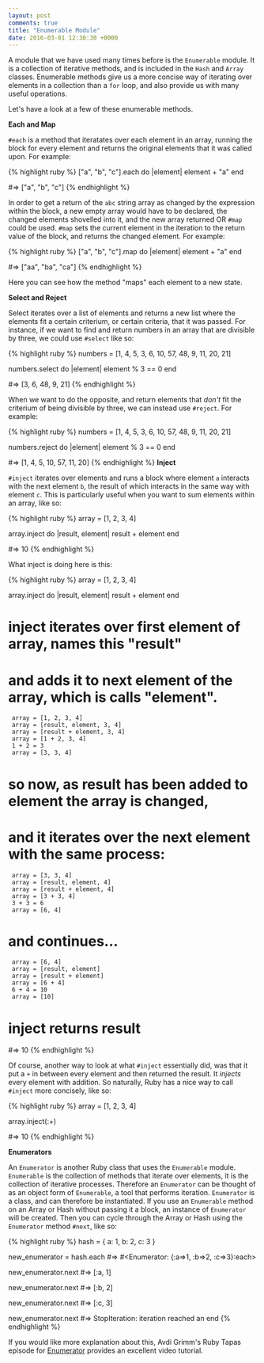 ```yaml
---
layout: post
comments: true
title: "Enumerable Module"
date: 2016-03-01 12:30:30 +0000
---
```


A module that we have used many times before is the `Enumerable` module. It is a collection of iterative methods, and is included in the `Hash` and `Array` classes. Enumerable methods give us a more concise way of iterating over elements in a collection than a `for` loop, and also provide us with many useful operations. 

Let's have a look at a few of these enumerable methods.

<strong> Each and Map </strong>

`#each` is a method that iteratates over each element in an array, running the block for every element and returns the original elements that it was called upon. For example:

{% highlight ruby %}
["a", "b", "c"].each do |element|
	element + "a"
end

#=> ["a", "b", "c"]
{% endhighlight %}

In order to get a return of the `abc` string array as changed by the expression within the block, a new empty array would have to be declared, the changed elements shovelled into it, and the new array returned OR `#map` could be used. `#map` sets the current element in the iteration to the return value of the block, and returns the changed element. For example:

{% highlight ruby %}
["a", "b", "c"].map do |element|
	element + "a"
end

#=> ["aa", "ba", "ca"]
{% endhighlight %}

Here you can see how the method "maps" each element to a new state.

<strong> Select and Reject </strong>

Select iterates over a list of elements and returns a new list where the elements fit a certain criterium, or certain criteria, that it was passed. For instance, if we want to find and return numbers in an array that are divisible by three, we could use `#select` like so:

{% highlight ruby %}
numbers = [1, 4, 5, 3, 6, 10, 57, 48, 9, 11, 20, 21]

numbers.select do |element|
	element % 3 == 0
end

#=> [3, 6, 48, 9, 21]
{% endhighlight %}

When we want to do the opposite, and return elements that <i>don't</i> fit the criterium of being divisible by three, we can instead use `#reject`. For example:

{% highlight ruby %}
numbers = [1, 4, 5, 3, 6, 10, 57, 48, 9, 11, 20, 21]

numbers.reject do |element|
	element % 3 == 0
end

#=> [1, 4, 5, 10, 57, 11, 20]
{% endhighlight %}
<strong> Inject </strong>

`#inject` iterates over elements and runs a block where element `a` interacts with the next element `b`, the result of which interacts in the same way with element `c`. This is particularly useful when you want to sum elements within an array, like so:

{% highlight ruby %}
array = [1, 2, 3, 4]

array.inject do |result, element|
	result + element
end

#=> 10
{% endhighlight %}

What inject is doing here is this:

{% highlight ruby %}
array = [1, 2, 3, 4]

array.inject do |result, element|
	result + element
end

# inject iterates over first element of array, names this "result" 
# and adds it to next element of the array, which is calls "element".

	 array = [1, 2, 3, 4]
	 array = [result, element, 3, 4]
	 array = [result + element, 3, 4]
	 array = [1 + 2, 3, 4]
	 1 + 2 = 3
	 array = [3, 3, 4]

# so now, as result has been added to element the array is changed, 
# and it iterates over the next element with the same process:

	 array = [3, 3, 4]
	 array = [result, element, 4]
	 array = [result + element, 4]
	 array = [3 + 3, 4]
	 3 + 3 = 6
	 array = [6, 4]

# and continues...

	 array = [6, 4]
	 array = [result, element]
	 array = [result + element]
	 array = [6 + 4]
	 6 + 4 = 10
	 array = [10]

# inject returns result
#=> 10
{% endhighlight %}

Of course, another way to look at what `#inject` essentially did, was that it put a `+` in between every element and then returned the result. It <i>injects</i> every element with addition. So naturally, Ruby has a nice way to call `#inject` more concisely, like so:

{% highlight ruby %}
array = [1, 2, 3, 4]

array.inject(:+)

#=> 10
{% endhighlight %}

<strong> Enumerators </strong>

An `Enumerator` is another Ruby class that uses the `Enumerable` module. `Enumerable` is the collection of methods that iterate over elements, it is the collection of iterative processes. Therefore an `Enumerator` can be thought of as an object form of `Enumerable`, a tool that performs iteration. `Enumerator` is a class, and can therefore be instantiated. If you use an `Enumerable` method on an Array or Hash without passing it a block, an instance of `Enumerator` will be created. Then you can cycle through the Array or Hash using the `Enumerator` method `#next`, like so:

{% highlight ruby %}
hash = { a: 1, b: 2, c: 3 }

new_enumerator = hash.each
#=> #<Enumerator: {:a=>1, :b=>2, :c=>3}:each>

new_enumerator.next
#=> [:a, 1]

new_enumerator.next
#=> [:b, 2]

new_enumerator.next
#=> [:c, 3]

new_enumerator.next
#=> StopIteration: iteration reached an end
{% endhighlight %}

If you would like more explanation about this, Avdi Grimm's Ruby Tapas episode for [Enumerator][enumerator-ruby-tapas] provides an excellent video tutorial.

[enumerator-ruby-tapas]: http://www.rubytapas.com/episodes/59-Enumerator
